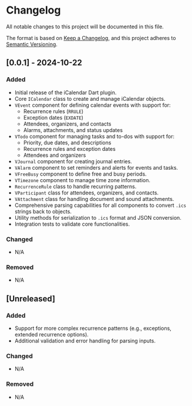 # Changelog

All notable changes to this project will be documented in this file.

The format is based on [Keep a Changelog](https://keepachangelog.com/en/1.0.0/),
and this project adheres to [Semantic Versioning](https://semver.org/spec/v2.0.0.html).

## [0.0.1] - 2024-10-22

### Added
- Initial release of the iCalendar Dart plugin.
- Core `ICalendar` class to create and manage iCalendar objects.
- `VEvent` component for defining calendar events with support for:
  - Recurrence rules (`RRULE`)
  - Exception dates (`EXDATE`)
  - Attendees, organizers, and contacts
  - Alarms, attachments, and status updates
- `VTodo` component for managing tasks and to-dos with support for:
  - Priority, due dates, and descriptions
  - Recurrence rules and exception dates
  - Attendees and organizers
- `VJournal` component for creating journal entries.
- `VAlarm` component to set reminders and alerts for events and tasks.
- `VFreeBusy` component to define free and busy periods.
- `VTimezone` component to manage time zone information.
- `RecurrenceRule` class to handle recurring patterns.
- `VParticipant` class for attendees, organizers, and contacts.
- `VAttachment` class for handling document and sound attachments.
- Comprehensive parsing capabilities for all components to convert `.ics` strings back to objects.
- Utility methods for serialization to `.ics` format and JSON conversion.
- Integration tests to validate core functionalities.

### Changed
- N/A

### Removed
- N/A

## [Unreleased]

### Added
- Support for more complex recurrence patterns (e.g., exceptions, extended recurrence options).
- Additional validation and error handling for parsing inputs.

### Changed
- N/A

### Removed
- N/A
